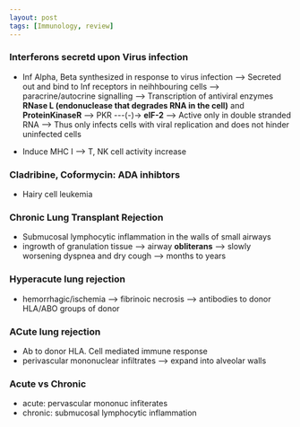 ```yaml
---
layout: post
tags: [Immunology, review]
---
```




### Interferons secretd upon Virus infection

- Inf Alpha, Beta synthesized in response to virus infection --> Secreted out and bind to Inf receptors in neihhbouring cells --> paracrine/autocrine signalling --> Transcription of antiviral enzymes __RNase L (endonuclease that degrades RNA in the cell)__ and __ProteinKinaseR__ --> PKR ---(-)-> __elF-2__ --> Active only in double stranded RNA --> Thus only infects cells with viral replication and does not hinder uninfected cells

- Induce MHC I --> T, NK cell activity increase


### Cladribine, Coformycin: ADA inhibtors

- Hairy cell leukemia 


### Chronic Lung Transplant Rejection

- Submucosal lymphocytic inflammation in the walls of small airways
- ingrowth of granulation tissue --> airway __obliterans__ --> slowly worsening dyspnea and dry cough --> months to years

### Hyperacute lung rejection

- hemorrhagic/ischemia --> fibrinoic necrosis --> antibodies to donor HLA/ABO groups of donor

### ACute lung rejection

- Ab to donor HLA. Cell mediated immune response
- perivascular mononuclear infiltrates --> expand into alveolar walls 

### Acute vs Chronic 

- acute: pervascular mononuc infiterates
- chronic: submucosal lymphocytic inflammation

### 
